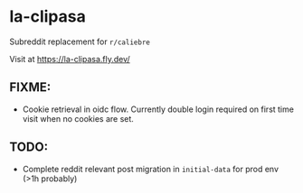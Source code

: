 # la-clipasa

Subreddit replacement for `r/caliebre`

Visit at https://la-clipasa.fly.dev/

## FIXME:

- Cookie retrieval in oidc flow. Currently double login required on first time
  visit when no cookies are set.

## TODO:
- Complete reddit relevant post migration in `initial-data` for prod env (>1h
  probably)
